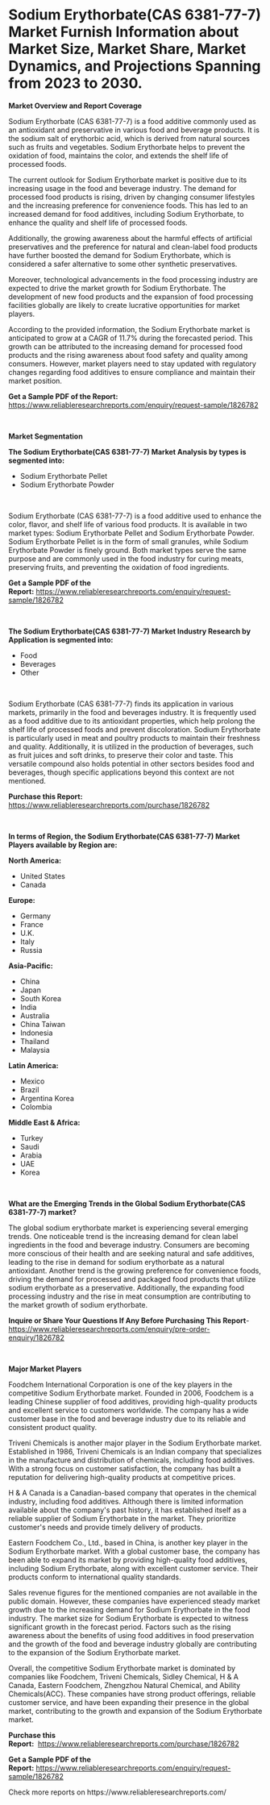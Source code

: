 <p><h1>Sodium Erythorbate(CAS 6381-77-7) Market Furnish Information about Market Size, Market Share, Market Dynamics, and Projections Spanning from 2023 to 2030.</h1></p><p><strong>Market Overview and Report Coverage</strong></p>
<p><p>Sodium Erythorbate (CAS 6381-77-7) is a food additive commonly used as an antioxidant and preservative in various food and beverage products. It is the sodium salt of erythorbic acid, which is derived from natural sources such as fruits and vegetables. Sodium Erythorbate helps to prevent the oxidation of food, maintains the color, and extends the shelf life of processed foods.</p><p>The current outlook for Sodium Erythorbate market is positive due to its increasing usage in the food and beverage industry. The demand for processed food products is rising, driven by changing consumer lifestyles and the increasing preference for convenience foods. This has led to an increased demand for food additives, including Sodium Erythorbate, to enhance the quality and shelf life of processed foods.</p><p>Additionally, the growing awareness about the harmful effects of artificial preservatives and the preference for natural and clean-label food products have further boosted the demand for Sodium Erythorbate, which is considered a safer alternative to some other synthetic preservatives.</p><p>Moreover, technological advancements in the food processing industry are expected to drive the market growth for Sodium Erythorbate. The development of new food products and the expansion of food processing facilities globally are likely to create lucrative opportunities for market players.</p><p>According to the provided information, the Sodium Erythorbate market is anticipated to grow at a CAGR of 11.7% during the forecasted period. This growth can be attributed to the increasing demand for processed food products and the rising awareness about food safety and quality among consumers. However, market players need to stay updated with regulatory changes regarding food additives to ensure compliance and maintain their market position.</p></p>
<p><strong>Get a Sample PDF of the Report:</strong> <a href="https://www.reliableresearchreports.com/enquiry/request-sample/1826782">https://www.reliableresearchreports.com/enquiry/request-sample/1826782</a></p>
<p>&nbsp;</p>
<p><strong>Market Segmentation</strong></p>
<p><strong>The Sodium Erythorbate(CAS 6381-77-7) Market Analysis by types is segmented into:</strong></p>
<p><ul><li>Sodium Erythorbate Pellet</li><li>Sodium Erythorbate Powder</li></ul></p>
<p>&nbsp;</p>
<p><p>Sodium Erythorbate (CAS 6381-77-7) is a food additive used to enhance the color, flavor, and shelf life of various food products. It is available in two market types: Sodium Erythorbate Pellet and Sodium Erythorbate Powder. Sodium Erythorbate Pellet is in the form of small granules, while Sodium Erythorbate Powder is finely ground. Both market types serve the same purpose and are commonly used in the food industry for curing meats, preserving fruits, and preventing the oxidation of food ingredients.</p></p>
<p><strong>Get a Sample PDF of the Report:</strong>&nbsp;<a href="https://www.reliableresearchreports.com/enquiry/request-sample/1826782">https://www.reliableresearchreports.com/enquiry/request-sample/1826782</a></p>
<p>&nbsp;</p>
<p><strong>The Sodium Erythorbate(CAS 6381-77-7) Market Industry Research by Application is segmented into:</strong></p>
<p><ul><li>Food</li><li>Beverages</li><li>Other</li></ul></p>
<p>&nbsp;</p>
<p><p>Sodium Erythorbate (CAS 6381-77-7) finds its application in various markets, primarily in the food and beverages industry. It is frequently used as a food additive due to its antioxidant properties, which help prolong the shelf life of processed foods and prevent discoloration. Sodium Erythorbate is particularly used in meat and poultry products to maintain their freshness and quality. Additionally, it is utilized in the production of beverages, such as fruit juices and soft drinks, to preserve their color and taste. This versatile compound also holds potential in other sectors besides food and beverages, though specific applications beyond this context are not mentioned.</p></p>
<p><strong>Purchase this Report:</strong>&nbsp; <a href="https://www.reliableresearchreports.com/purchase/1826782">https://www.reliableresearchreports.com/purchase/1826782</a></p>
<p>&nbsp;</p>
<p><strong>In terms of Region, the Sodium Erythorbate(CAS 6381-77-7) Market Players available by Region are:</strong></p>
<p>
    <p> <strong> North America: </strong>
        <ul>
            <li>United States</li>
            <li>Canada</li>
        </ul>
        </p> 
    <p> <strong> Europe: </strong>
        <ul>
            <li>Germany</li>
            <li>France</li>
            <li>U.K.</li>
            <li>Italy</li>
            <li>Russia</li>
        </ul>
        </p> 
    <p> <strong> Asia-Pacific: </strong>
        <ul>
            <li>China</li>
            <li>Japan</li>
            <li>South Korea</li>
            <li>India</li>
            <li>Australia</li>
            <li>China Taiwan</li>
            <li>Indonesia</li>
            <li>Thailand</li>
            <li>Malaysia</li>
        </ul>
        </p> 
    <p> <strong> Latin America: </strong>
        <ul>
            <li>Mexico</li>
            <li>Brazil</li>
            <li>Argentina Korea</li>
            <li>Colombia</li>
        </ul>
        </p> 
    <p> <strong> Middle East & Africa: </strong>
        <ul>
            <li>Turkey</li>
            <li>Saudi</li>
            <li>Arabia</li>
            <li>UAE</li>
            <li>Korea</li>
        </ul>
    </p>
    </p>
<p>&nbsp;</p>
<p><strong>What are the Emerging Trends in the Global Sodium Erythorbate(CAS 6381-77-7) market?</strong></p>
<p><p>The global sodium erythorbate market is experiencing several emerging trends. One noticeable trend is the increasing demand for clean label ingredients in the food and beverage industry. Consumers are becoming more conscious of their health and are seeking natural and safe additives, leading to the rise in demand for sodium erythorbate as a natural antioxidant. Another trend is the growing preference for convenience foods, driving the demand for processed and packaged food products that utilize sodium erythorbate as a preservative. Additionally, the expanding food processing industry and the rise in meat consumption are contributing to the market growth of sodium erythorbate.</p></p>
<p><strong>Inquire or Share Your Questions If Any Before Purchasing This Report</strong>- <a href="https://www.reliableresearchreports.com/enquiry/pre-order-enquiry/1826782">https://www.reliableresearchreports.com/enquiry/pre-order-enquiry/1826782</a></p>
<p>&nbsp;</p>
<p><strong>Major Market Players</strong></p>
<p><p>Foodchem International Corporation is one of the key players in the competitive Sodium Erythorbate market. Founded in 2006, Foodchem is a leading Chinese supplier of food additives, providing high-quality products and excellent service to customers worldwide. The company has a wide customer base in the food and beverage industry due to its reliable and consistent product quality.</p><p>Triveni Chemicals is another major player in the Sodium Erythorbate market. Established in 1986, Triveni Chemicals is an Indian company that specializes in the manufacture and distribution of chemicals, including food additives. With a strong focus on customer satisfaction, the company has built a reputation for delivering high-quality products at competitive prices.</p><p>H & A Canada is a Canadian-based company that operates in the chemical industry, including food additives. Although there is limited information available about the company's past history, it has established itself as a reliable supplier of Sodium Erythorbate in the market. They prioritize customer's needs and provide timely delivery of products.</p><p>Eastern Foodchem Co., Ltd., based in China, is another key player in the Sodium Erythorbate market. With a global customer base, the company has been able to expand its market by providing high-quality food additives, including Sodium Erythorbate, along with excellent customer service. Their products conform to international quality standards.</p><p>Sales revenue figures for the mentioned companies are not available in the public domain. However, these companies have experienced steady market growth due to the increasing demand for Sodium Erythorbate in the food industry. The market size for Sodium Erythorbate is expected to witness significant growth in the forecast period. Factors such as the rising awareness about the benefits of using food additives in food preservation and the growth of the food and beverage industry globally are contributing to the expansion of the Sodium Erythorbate market.</p><p>Overall, the competitive Sodium Erythorbate market is dominated by companies like Foodchem, Triveni Chemicals, Sidley Chemical, H & A Canada, Eastern Foodchem, Zhengzhou Natural Chemical, and Ability Chemicals(ACC). These companies have strong product offerings, reliable customer service, and have been expanding their presence in the global market, contributing to the growth and expansion of the Sodium Erythorbate market.</p></p>
<p><strong>Purchase this Report:</strong>&nbsp;&nbsp;<a href="https://www.reliableresearchreports.com/purchase/1826782">https://www.reliableresearchreports.com/purchase/1826782</a></p>
<p></p>
<p><strong>Get a Sample PDF of the Report:</strong>&nbsp;<a href="https://www.reliableresearchreports.com/enquiry/request-sample/1826782">https://www.reliableresearchreports.com/enquiry/request-sample/1826782</a></p>
<p>Check more reports on https://www.reliableresearchreports.com/</p>